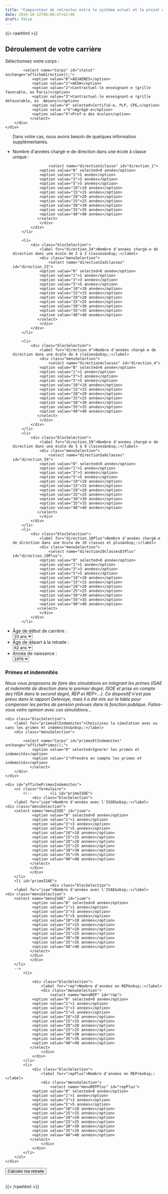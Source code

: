 ```yaml
---
title: "Comparateur de retraites entre le système actuel et le projet du gouvernement"
date: 2019-10-12T08:08:47+02:00
draft: false
---
```



{{< rawhtml >}}


<script type="text/javascript" src="js/retraites.js"></script>
<script type="text/javascript" src="js/esthetique.js"></script>

<h2>Déroulement de votre carrière</h2>

<div class="blocSelection">
    <label for="statut">Sélectionnez votre corps&nbsp;:</label>
    <div id="apparenceStatut">
        <div class="menuSelection">

            <select name="Corps" id="statut" onchange="afficheDirection();">
			    <option value="0">ADJAENES</option>
			    <option value="1">AESH</option>
			    <option value="2">Contractuel-le enseignant-e (grille favorable, ex Paris)</option>
			    <option value="3">Contractuel-le enseignant-e (grille défavorable, ex  Amiens)</option>
			    <option value="4" selected>Certifié⋅e, PLP, CPE…</option>
			    <option value ="6">Agrégé-e</option>
			    <option value="5">Prof⋅e des écoles</option>
			   </select>
        </div>
    </div>
</div>

<ul id="direction">
    <p> Dans votre cas, nous avons besoin de quelques information supplémentaires.
        <p/>
        <li>
            <div class="blocSelection">
                <label for="direction_1">Nombre d'années chargé-e de direction dans une école à classe unique&nbsp;:</label>
                <div class="menuSelection">

                    <select name="direction1classe" id="direction_1">
			    <option value="0" selected>0 année</option>
			    <option value="1">1 année</option>
			    <option value="3">3 années</option>
			    <option value="5">5 années</option>
			    <option value="10">10 années</option>
			    <option value="15">15 années</option>
			    <option value="20">20 années</option>
			    <option value="25">25 années</option>
			    <option value="30">30 années</option>
			    <option value="35">35 années</option>
			    <option value="40">40 années</option>
			   </select>
                </div>
            </div>
        </li>

        <li>
            <div class="blocSelection">
                <label for="direction_24">Nombre d'années chargé-e de direction dans une école de 2 à 3 classes&nbsp;:</label>
                <div class="menuSelection">
                    <select name="direction2a3classes" id="direction_23">	
			    <option value="0" selected>0 année</option>
			    <option value="1">1 année</option>
			    <option value="3">3 années</option>
			    <option value="5">5 années</option>
			    <option value="10">10 années</option>
			    <option value="15">15 années</option>
			    <option value="20">20 années</option>
			    <option value="25">25 années</option>
			    <option value="30">30 années</option>
			    <option value="35">35 années</option>
			    <option value="40">40 années</option>
			   </select>
                </div>
            </div>
        </li>

        <li>
            <div class="blocSelection">
                <label for="direction_4">Nombre d'années chargé-e de direction dans une école de 4 classes&nbsp;:</label>
                <div class="menuSelection">
                    <select name="direction4classes" id="direction_4">	
			    <option value="0" selected>0 année</option>
			    <option value="1">1 année</option>
			    <option value="3">3 années</option>
			    <option value="5">5 années</option>
			    <option value="10">10 années</option>
			    <option value="15">15 années</option>
			    <option value="20">20 années</option>
			    <option value="25">25 années</option>
			    <option value="30">30 années</option>
			    <option value="35">35 années</option>
			    <option value="40">40 années</option>
			   </select>
                </div>
            </div>
        </li>
        <li>
            <div class="blocSelection">
                <label for="direction_59">Nombre d'années chargé-e de direction dans une école de 5 à 9 classes&nbsp;:</label>
                <div class="menuSelection">
                    <select name="direction5a9classes" id="direction_59">	
			    <option value="0" selected>0 année</option>
			    <option value="1">1 année</option>
			    <option value="3">3 années</option>
			    <option value="5">5 années</option>
			    <option value="10">10 années</option>
			    <option value="15">15 années</option>
			    <option value="20">20 années</option>
			    <option value="25">25 années</option>
			    <option value="30">30 années</option>
			    <option value="35">35 années</option>
			    <option value="40">40 années</option>
			   </select>
                </div>
            </div>
        </li>
        <li>
            <div class="blocSelection">
                <label for="direction_10Plus">Nombre d'années chargé-e de direction dans une école de 10 classes et plus&nbsp;:</label>
                <div class="menuSelection">
                    <select name="direction10classesEtPlus" id="direction_10Plus">
			    <option value="0" selected>0 année</option>
			    <option value="1">1 année</option>
			    <option value="3">3 années</option>
			    <option value="5">5 années</option>
			    <option value="10">10 années</option>
			    <option value="15">15 années</option>
			    <option value="20">20 années</option>
			    <option value="25">25 années</option>
			    <option value="30">30 années</option>
			    <option value="35">35 années</option>
			    <option value="40">40 années</option>
			   </select>
                </div>
            </div>
        </li>
</ul>
</p>
<ul class="formulaire">
    <li>
        <div class="blocSelection">
            <label for="debut">Âge de début de carrière&nbsp;:</label>
            <div class="menuSelection">
                <select name="ageDebutCarriere" id="debut">
			    <option value="20">20 ans</option>
			    <option value="21">21 ans</option>
			    <option value="22">22 ans</option>
			    <option value="23" selected>23 ans</option>
			    <option value="24">24 ans</option>
			    <option value="25">25 ans</option>
			    <option value="26">26 ans</option>
			    <option value="27">27 ans</option>
			    <option value="28">28 ans</option>
			    <option value="29">29 ans</option>
			    <option value="30">30 ans</option>
			    <option value="31">31 ans</option>
			    <option value="32">32 ans</option>
			    <option value="33">33 ans</option>
			    <option value="34">34 ans</option>
			    <option value="35">35 ans</option>
			    <option value="36">36 ans</option>
			    <option value="37">37 ans</option>
			    <option value="38">38 ans</option>
			    <option value="39">39 ans</option>
			    <option value="40">40 ans</option>
			    <option value="41">41 ans</option>
			    <option value="42">42 ans</option>
			    <option value="43">43 ans</option>
			    <option value="44">44 ans</option>
			    <option value="45">45 ans</option>
			    <option value="46">46 ans</option>
			    <option value="47">47 ans</option>
			    <option value="48">48 ans</option>
			    <option value="49">49 ans</option>
			    <option value="50">50 ans</option>
			   </select>
            </div>
        </div>
        <li>
            <div class="blocSelection">
                <label for="fin">Âge de départ à la retraite&nbsp;:</label>
                <div class="menuSelection">
                    <select name="ageFinCarriere" id="fin">
			    <option value="62" selected>62 ans</option>
			    <option value="63">63 ans</option>
			    <option value="64">64 ans</option>
			    <option value="65">65 ans</option>
			    <option value="66">66 ans</option>
			    <option value="67">67 ans</option>
			   </select>
                </div>
            </div>
            <li>
                <div class="blocSelection">
                    <label for="naissance">Année de naissance&nbsp;:</label>
                    <div class="menuSelection">
                        <select name="anneeNaissance" id="naissance">
			    <option value="1958">1958</option>
			    <option value="1959">1959</option>
			    <option value="1960">1960</option>
			    <option value="1961">1961</option>
			    <option value="1962">1962</option>
			    <option value="1963">1963</option>
			    <option value="1964">1964</option>
			    <option value="1965">1965</option>
			    <option value="1966">1966</option>
			    <option value="1967">1967</option>
			    <option value="1968">1968</option>
			    <option value="1969">1969</option>
			    <option value="1970" selected>1970</option>
			    <option value="1971">1971</option>
			    <option value="1972">1972</option>
			    <option value="1973">1973</option>
			    <option value="1974">1974</option>
			    <option value="1975">1975</option>
			    <option value="1976">1976</option>
			    <option value="1977">1977</option>
			    <option value="1978">1978</option>
			    <option value="1979">1979</option>
			    <option value="1980">1980</option>
			    <option value="1981">1981</option>
			    <option value="1982">1982</option>
			    <option value="1983">1983</option>
			    <option value="1984">1984</option>
			    <option value="1985">1985</option>
			    <option value="1986">1986</option>
			    <option value="1987">1987</option>
			    <option value="1988">1988</option>
			    <option value="1989">1989</option>
			    <option value="1990">1990</option>
			    <option value="1991">1991</option>
			    <option value="1992">1992</option>
			    <option value="1993">1993</option>
			    <option value="1994">1994</option>
			    <option value="1995">1995</option>
			    <option value="1996">1996</option>
			    <option value="1997">1997</option>
			    <option value="1998">1998</option>
			   </select>
                    </div>
                </div>
            </li>
</ul>
<div id="primes">
    <h3>Primes et indemnités</h3>
    <p><i>Nous vous proposons de faire des simulations en intégrant les primes (ISAE et indemnité de direction dans le premier degré, ISOE et prise en compte des HSA dans le second degré, REP et REP+…). Ce dispositif n'est pas prévu dans le rapport Delevoye, mais il a été mis sur la table pour compenser les pertes de pension prévues dans la fonction publique. Faites-vous votre opinion avec ces simulations...</i></p>

    <div class="blocSelection">
        <label for="primesEtIndemnites">Choisissez la simulation avec ou sans les primes et indemnités&nbsp;:</label>
        <div class="menuSelection">

            <select name="Corps" id="primesEtIndemnites" onchange="affichePrimes();">
			    <option value="0" selected>Ignorer les primes et indemnités</option>
			    <option value="1">Prendre en compte les primes et indemnités</option>
			   </select>
        </div>
    </div>

    <div id="affichePrimesIndemnites">
        <ul class="formulaire">
            <!--	    <li id="primeISOE">
	    		<div class="blocSelection">
    	<label for="isoe">Nombre d'années avec l'ISOE&nbsp;:</label>
    <div class="menuSelection"> 
	    <select name="menuISOE" id="isoe">	
			    <option value="0" selected>0 année</option>
			    <option value="1">1 année</option>
			    <option value="3">3 années</option>
			    <option value="5">5 années</option>
			    <option value="10">10 années</option>
			    <option value="15">15 années</option>
			    <option value="20">20 années</option>
			    <option value="25">25 années</option>
			    <option value="30">30 années</option>
			    <option value="35">35 années</option>
			    <option value="40">40 années</option>
			   </select>
			   </div>
			   </div>
        </li>
	    <li id="primeISAE">
	    	    		<div class="blocSelection">
    	<label for="isae">Nombre d'années avec l'ISAE&nbsp;:</label>
    <div class="menuSelection">
	    <select name="menuISAE" id="isae">	
			    <option value="0" selected>0 année</option>
			    <option value="1">1 année</option>
			    <option value="3">3 années</option>
			    <option value="5">5 années</option>
			    <option value="10">10 années</option>
			    <option value="15">15 années</option>
			    <option value="20">20 années</option>
			    <option value="25">25 années</option>
			    <option value="30">30 années</option>
			    <option value="35">35 années</option>
			    <option value="40">40 années</option>
			   </select>
			   </div>
			   </div>
		</li>
		-->
            <li>

                <div class="blocSelection">
                    <label for="rep">Nombre d'années en REP&nbsp;:</label>
                    <div class="menuSelection">
                        <select name="menuREP" id="rep">	
			    <option value="0" selected>0 année</option>
			    <option value="1">1 année</option>
			    <option value="3">3 années</option>
			    <option value="5">5 années</option>
			    <option value="10">10 années</option>
			    <option value="15">15 années</option>
			    <option value="20">20 années</option>
			    <option value="25">25 années</option>
			    <option value="30">30 années</option>
			    <option value="35">35 années</option>
			    <option value="40">40 années</option>
			   </select>
                    </div>
                </div>
            </li>
            <li>
                <div class="blocSelection">
                    <label for="repPlus">Nombre d'années en REP+&nbsp;:</label>
                    <div class="menuSelection">
                        <select name="menuREPPlus" id="repPlus">
			    <option value="0" selected>0 année</option>
			    <option value="1">1 année</option>
			    <option value="3">3 années</option>
			    <option value="5">5 années</option>
			    <option value="10">10 années</option>
			    <option value="15">15 années</option>
			    <option value="20">20 années</option>
			    <option value="25">25 années</option>
			    <option value="30">30 années</option>
			    <option value="35">35 années</option>
			    <option value="40">40 années</option>
			   </select>
                    </div>
                </div>
            </li>
        </ul>
    </div>

</div>
<div class="boutonCalcul">
    <input type="button" value="Calculer ma retraite" onclick="calcul();" />
</div>
<!--Balises d'accueil des résultats dans le système actuel -->
<h2 id="resultatActuel"></h2>
<p id="resultatActuel-contractuel"></p>
<p id="salaire"></p>
<p id="trimestresRequis"></p>
<p id="trimestresAcquis"></p>
<p id="retraiteRepartition"></p>

<!--Balises d'accueil des résultats dans le système à points -->
<h2 id="resultatPoint"></h2>
<p id="resultatPoints-contractuel"></p>
<p id="nombrePoints"></p>
<p id="agePivot"></p>
<p id="retraitePoints"></p>
<p id="pertesMensuelles"></p>
<p id="pertesAnnuelles"></p>
<div id="remarques"></div>
{{< /rawhtml >}}
